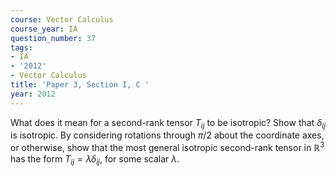 ```yaml
---
course: Vector Calculus
course_year: IA
question_number: 37
tags:
- IA
- '2012'
- Vector Calculus
title: 'Paper 3, Section I, C '
year: 2012
---
```




What does it mean for a second-rank tensor $T_{i j}$ to be isotropic? Show that $\delta_{i j}$ is isotropic. By considering rotations through $\pi / 2$ about the coordinate axes, or otherwise, show that the most general isotropic second-rank tensor in $\mathbb{R}^{3}$ has the form $T_{i j}=\lambda \delta_{i j}$, for some scalar $\lambda$.